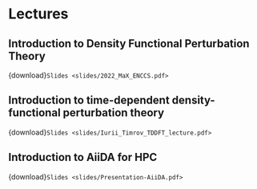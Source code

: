 # Lectures 

## Introduction to Density Functional Perturbation Theory

{download}`Slides <slides/2022_MaX_ENCCS.pdf>`

## Introduction to time-dependent density-functional perturbation theory

{download}`Slides <slides/Iurii_Timrov_TDDFT_lecture.pdf>`

## Introduction to AiiDA for HPC

{download}`Slides <slides/Presentation-AiiDA.pdf>`
